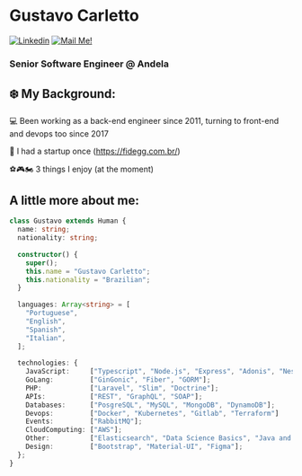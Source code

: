# Gustavo Carletto


[![Linkedin](https://img.shields.io/badge/-Connect-blue?style=flat-square&logo=Linkedin&logoColor=white&link=https://www.linkedin.com/in/gucarletto/)](https://www.linkedin.com/in/gucarletto/)
[![Mail Me!](https://img.shields.io/badge/-Contact%20Me!-c14438?style=flat-square&logo=Gmail&logoColor=white&link=mailto:gucarletto@gmail.com)](mailto:gucarletto@gmail.com)
### Senior Software Engineer @ Andela

## ❄️ My Background:

💻 Been working as a back-end engineer since 2011, turning to front-end and devops too since 2017

🚀 I had a startup once (https://fidegg.com.br/)

⚽🎮🏍️ 3 things I enjoy (at the moment)


## A little more about me:

```typescript
class Gustavo extends Human {
  name: string;
  nationality: string;
  
  constructor() {
    super();
    this.name = "Gustavo Carletto";
    this.nationality = "Brazilian";
  }
  
  languages: Array<string> = [
    "Portuguese",
    "English",
    "Spanish",
    "Italian",
  ];
  
  technologies: {
    JavaScript:     ["Typescript", "Node.js", "Express", "Adonis", "NestJS", "React", "Vue", "NextJS, Prisma, TypeORM, Knex"];
    GoLang:         ["GinGonic", "Fiber", "GORM"];
    PHP:            ["Laravel", "Slim", "Doctrine"];
    APIs:           ["REST", "GraphQL", "SOAP"];
    Databases:      ["PosgreSQL", "MySQL", "MongoDB", "DynamoDB"];
    Devops:         ["Docker", "Kubernetes", "Gitlab", "Terraform"]
    Events:         ["RabbitMQ"];
    CloudComputing: ["AWS"];
    Other:          ["Elasticsearch", "Data Science Basics", "Java and C++ from College"];
    Design:         ["Bootstrap", "Material-UI", "Figma"];
  };
}
```
